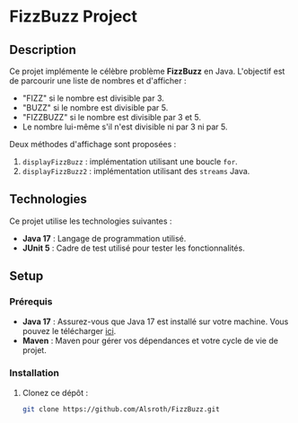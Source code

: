# FizzBuzz Project

## Description

Ce projet implémente le célèbre problème **FizzBuzz** en Java. L'objectif est de parcourir une liste de nombres et d'afficher :
- "FIZZ" si le nombre est divisible par 3.
- "BUZZ" si le nombre est divisible par 5.
- "FIZZBUZZ" si le nombre est divisible par 3 et 5.
- Le nombre lui-même s'il n'est divisible ni par 3 ni par 5.

Deux méthodes d'affichage sont proposées :
1. `displayFizzBuzz` : implémentation utilisant une boucle `for`.
2. `displayFizzBuzz2` : implémentation utilisant des `streams` Java.

## Technologies

Ce projet utilise les technologies suivantes :
- **Java 17** : Langage de programmation utilisé.
- **JUnit 5** : Cadre de test utilisé pour tester les fonctionnalités.

## Setup

### Prérequis

- **Java 17** : Assurez-vous que Java 17 est installé sur votre machine. Vous pouvez le télécharger [ici](https://docs.aws.amazon.com/corretto/latest/corretto-17-ug/downloads-list.html).
- **Maven** : Maven pour gérer vos dépendances et votre cycle de vie de projet.

### Installation

1. Clonez ce dépôt :
   ```bash
   git clone https://github.com/Alsroth/FizzBuzz.git
